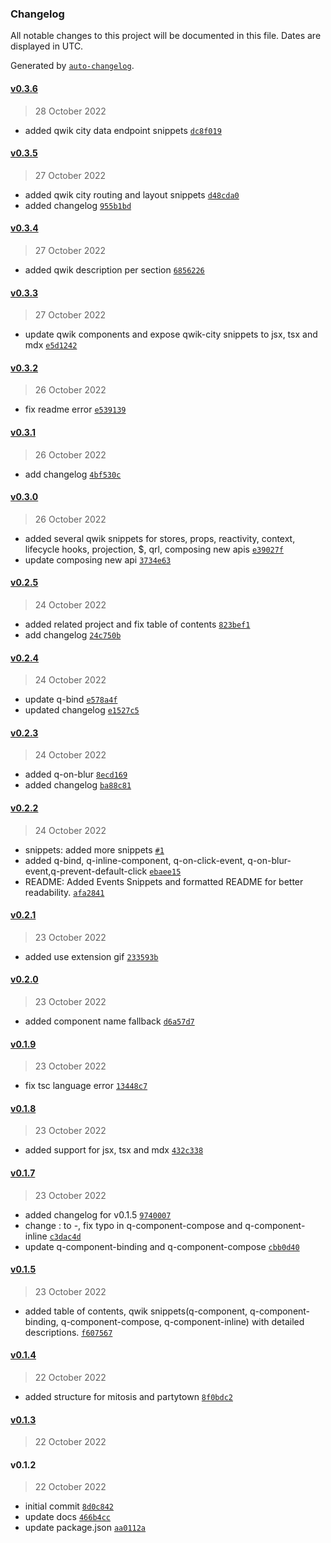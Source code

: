 ### Changelog

All notable changes to this project will be documented in this file. Dates are displayed in UTC.

Generated by [`auto-changelog`](https://github.com/CookPete/auto-changelog).

#### [v0.3.6](https://github.com/qwik-design/vscode-qwik-snippets/compare/v0.3.5...v0.3.6)

> 28 October 2022

- added qwik city data endpoint snippets [`dc8f019`](https://github.com/qwik-design/vscode-qwik-snippets/commit/dc8f01969fea9af7b07a0c0d3196cb1c3a1a32a5)

#### [v0.3.5](https://github.com/qwik-design/vscode-qwik-snippets/compare/v0.3.4...v0.3.5)

> 27 October 2022

- added qwik city routing and layout snippets [`d48cda0`](https://github.com/qwik-design/vscode-qwik-snippets/commit/d48cda0cd3efb74d99b2b078731387e69f72b0b9)
- added changelog [`955b1bd`](https://github.com/qwik-design/vscode-qwik-snippets/commit/955b1bd31e9cc0bc24971c98c258c5d84204c367)

#### [v0.3.4](https://github.com/qwik-design/vscode-qwik-snippets/compare/v0.3.3...v0.3.4)

> 27 October 2022

- added qwik description per section [`6856226`](https://github.com/qwik-design/vscode-qwik-snippets/commit/685622649bf5975879f0ae36befc80c725aa11e9)

#### [v0.3.3](https://github.com/qwik-design/vscode-qwik-snippets/compare/v0.3.2...v0.3.3)

> 27 October 2022

- update qwik components and expose qwik-city snippets to jsx, tsx and mdx [`e5d1242`](https://github.com/qwik-design/vscode-qwik-snippets/commit/e5d12424a0f6098bd9b7d0642dad0fee720c4fc0)

#### [v0.3.2](https://github.com/qwik-design/vscode-qwik-snippets/compare/v0.3.1...v0.3.2)

> 26 October 2022

- fix readme error [`e539139`](https://github.com/qwik-design/vscode-qwik-snippets/commit/e539139bb1ad9f9745ef38d1d3d533f05240ff0e)

#### [v0.3.1](https://github.com/qwik-design/vscode-qwik-snippets/compare/v0.3.0...v0.3.1)

> 26 October 2022

- add changelog [`4bf530c`](https://github.com/qwik-design/vscode-qwik-snippets/commit/4bf530c667bfb2e43f633f8c78f555e606ef3847)

#### [v0.3.0](https://github.com/qwik-design/vscode-qwik-snippets/compare/v0.2.5...v0.3.0)

> 26 October 2022

- added several qwik snippets for stores, props, reactivity, context, lifecycle hooks, projection, $, qrl, composing new apis [`e39027f`](https://github.com/qwik-design/vscode-qwik-snippets/commit/e39027f0d99c34c352bfcde6743adceaabb6de15)
- update composing new api [`3734e63`](https://github.com/qwik-design/vscode-qwik-snippets/commit/3734e63d45df8207236e3180af59309ac3425346)

#### [v0.2.5](https://github.com/qwik-design/vscode-qwik-snippets/compare/v0.2.4...v0.2.5)

> 24 October 2022

- added related project and fix table of contents [`823bef1`](https://github.com/qwik-design/vscode-qwik-snippets/commit/823bef1b8a8b1c309ed5ac39bcc5f654f92e108f)
- add changelog [`24c750b`](https://github.com/qwik-design/vscode-qwik-snippets/commit/24c750ba3be7520deb42c7013f883f69ad0032a4)

#### [v0.2.4](https://github.com/qwik-design/vscode-qwik-snippets/compare/v0.2.3...v0.2.4)

> 24 October 2022

- update q-bind [`e578a4f`](https://github.com/qwik-design/vscode-qwik-snippets/commit/e578a4f9d14aee781476eadff620a3a60e508eb6)
- updated changelog [`e1527c5`](https://github.com/qwik-design/vscode-qwik-snippets/commit/e1527c582e772b1156debb1f249cbe167600fa83)

#### [v0.2.3](https://github.com/qwik-design/vscode-qwik-snippets/compare/v0.2.2...v0.2.3)

> 24 October 2022

- added q-on-blur [`8ecd169`](https://github.com/qwik-design/vscode-qwik-snippets/commit/8ecd169d126ff5dab50ac68f16fba45fcd8d44dc)
- added changelog [`ba88c81`](https://github.com/qwik-design/vscode-qwik-snippets/commit/ba88c81fbae3e16a9e38d8a7607afd6405cbc6be)

#### [v0.2.2](https://github.com/qwik-design/vscode-qwik-snippets/compare/v0.2.1...v0.2.2)

> 24 October 2022

- snippets: added more snippets [`#1`](https://github.com/qwik-design/vscode-qwik-snippets/pull/1)
- added q-bind, q-inline-component, q-on-click-event, q-on-blur-event,q-prevent-default-click [`ebaee15`](https://github.com/qwik-design/vscode-qwik-snippets/commit/ebaee157186638dfe284b7ca9d9c3911424d7167)
- README: Added Events Snippets and formatted README for better readability. [`afa2841`](https://github.com/qwik-design/vscode-qwik-snippets/commit/afa2841a0418b53033a41d28e56a0e8ebbab5012)

#### [v0.2.1](https://github.com/qwik-design/vscode-qwik-snippets/compare/v0.2.0...v0.2.1)

> 23 October 2022

- added use extension gif [`233593b`](https://github.com/qwik-design/vscode-qwik-snippets/commit/233593b8e6fe2c1e669cf50571668a3ae5dca791)

#### [v0.2.0](https://github.com/qwik-design/vscode-qwik-snippets/compare/v0.1.9...v0.2.0)

> 23 October 2022

- added component name fallback [`d6a57d7`](https://github.com/qwik-design/vscode-qwik-snippets/commit/d6a57d7f89f7ed1892432f47244a9bb511408102)

#### [v0.1.9](https://github.com/qwik-design/vscode-qwik-snippets/compare/v0.1.8...v0.1.9)

> 23 October 2022

- fix tsc language error [`13448c7`](https://github.com/qwik-design/vscode-qwik-snippets/commit/13448c7bd1f781b2ab6cd9c46e639f27d37c2b94)

#### [v0.1.8](https://github.com/qwik-design/vscode-qwik-snippets/compare/v0.1.7...v0.1.8)

> 23 October 2022

- added support for jsx, tsx and mdx [`432c338`](https://github.com/qwik-design/vscode-qwik-snippets/commit/432c338d04e44978371d7f204b40516fdf2c817b)

#### [v0.1.7](https://github.com/qwik-design/vscode-qwik-snippets/compare/v0.1.5...v0.1.7)

> 23 October 2022

- added changelog for v0.1.5 [`9740007`](https://github.com/qwik-design/vscode-qwik-snippets/commit/97400074e3365a5c9acb8bc3fb786acfb1e14380)
- change : to -, fix typo in q-component-compose and q-component-inline [`c3dac4d`](https://github.com/qwik-design/vscode-qwik-snippets/commit/c3dac4da3b8f7b9c3be764e7faec3959448fe961)
- update q-component-binding and q-component-compose [`cbb0d40`](https://github.com/qwik-design/vscode-qwik-snippets/commit/cbb0d407814f5560982d50bf35dbfb8b6357849a)

#### [v0.1.5](https://github.com/qwik-design/vscode-qwik-snippets/compare/v0.1.4...v0.1.5)

> 23 October 2022

- added table of contents, qwik snippets(q-component, q-component-binding, q-component-compose, q-component-inline) with detailed descriptions. [`f607567`](https://github.com/qwik-design/vscode-qwik-snippets/commit/f6075671fa90ccee92dbf12f35ef6e198e70f45a)

#### [v0.1.4](https://github.com/qwik-design/vscode-qwik-snippets/compare/v0.1.3...v0.1.4)

> 22 October 2022

- added structure for mitosis and partytown [`8f0bdc2`](https://github.com/qwik-design/vscode-qwik-snippets/commit/8f0bdc292db0a8108ebb99517debc8295cfe0e08)

#### [v0.1.3](https://github.com/qwik-design/vscode-qwik-snippets/compare/v0.1.2...v0.1.3)

> 22 October 2022

#### v0.1.2

> 22 October 2022

- initial commit [`8d0c842`](https://github.com/qwik-design/vscode-qwik-snippets/commit/8d0c842e7b21e268694b38f2a13cf6226428a5f8)
- update docs [`466b4cc`](https://github.com/qwik-design/vscode-qwik-snippets/commit/466b4cc7f3c73bf1e1109f40d07628406539cfe0)
- update package.json [`aa0112a`](https://github.com/qwik-design/vscode-qwik-snippets/commit/aa0112a207891e3eceeae9d0fb003b4f7317995b)
